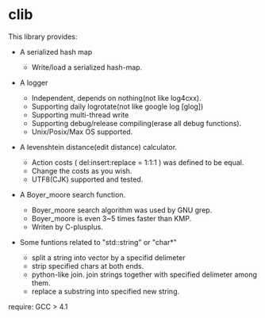 clib
====

This library provides:

* A serialized hash map
	* Write/load a serialized hash-map.

* A logger
	* Independent, depends on nothing(not like log4cxx).
	* Supporting daily logrotate(not like google log [glog])
	* Supporting multi-thread write
	* Supporting debug/release compiling(erase all debug functions).
	* Unix/Posix/Max OS supported.

* A levenshtein distance(edit distance) calculator.
	* Action costs ( del:insert:replace = 1:1:1 ) was defined to be equal.
	* Change the costs as you wish.
	* UTF8(CJK) supported and tested.

* A Boyer\_moore search function.
	* Boyer\_moore search algorithm was used by GNU grep.
	* Boyer\_moore is even 3~5 times faster than KMP.
	* Writen by C-plusplus.

* Some funtions related to "std::string" or "char\*"
	* <split> split a string into vector by a specifid delimeter
	* <strip> strip specified chars at both ends.
	* <join>  python-like join. join strings together with specified delimeter among them.
	* <replace> replace a substring into specified new string.

require:
	GCC > 4.1








